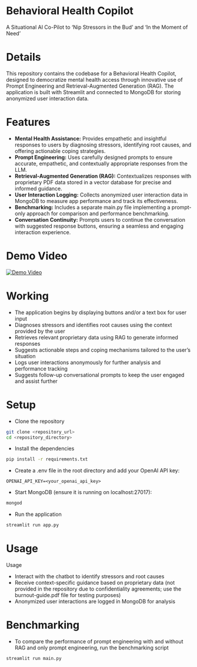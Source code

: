 # Behavioral Health Copilot
A Situational AI Co-Pilot to ‘Nip Stressors in the Bud’ and ‘In the Moment of Need’

# Details
This repository contains the codebase for a Behavioral Health Copilot, designed to democratize mental health access through innovative use of Prompt Engineering and Retrieval-Augmented Generation (RAG). 
The application is built with Streamlit and connected to MongoDB for storing anonymized user interaction data.

# Features
- **Mental Health Assistance:** Provides empathetic and insightful responses to users by diagnosing stressors, identifying root causes, and offering actionable coping strategies.
- **Prompt Engineering:** Uses carefully designed prompts to ensure accurate, empathetic, and contextually appropriate responses from the LLM.
- **Retrieval-Augmented Generation (RAG):** Contextualizes responses with proprietary PDF data stored in a vector database for precise and informed guidance.
- **User Interaction Logging:** Collects anonymized user interaction data in MongoDB to measure app performance and track its effectiveness.
- **Benchmarking:** Includes a separate main.py file implementing a prompt-only approach for comparison and performance benchmarking.
- **Conversation Continuity:** Prompts users to continue the conversation with suggested response buttons, ensuring a seamless and engaging interaction experience.

# Demo Video
[![Demo Video](https://img.youtube.com/vi/ldx1hQk7T4Y/0.jpg)](https://youtu.be/ldx1hQk7T4Y)

# Working
- The application begins by displaying buttons and/or a text box for user input
- Diagnoses stressors and identifies root causes using the context provided by the user
- Retrieves relevant proprietary data using RAG to generate informed responses
- Suggests actionable steps and coping mechanisms tailored to the user’s situation
- Logs user interactions anonymously for further analysis and performance tracking
- Suggests follow-up conversational prompts to keep the user engaged and assist further

# Setup
- Clone the repository

``` bash
git clone <repository_url>
cd <repository_directory>
```
- Install the dependencies
``` bash
pip install -r requirements.txt  
```
- Create a .env file in the root directory and add your OpenAI API key:
``` text
OPENAI_API_KEY=<your_openai_api_key>  
```
- Start MongoDB (ensure it is running on localhost:27017):
``` bash
mongod  
```
- Run the application
``` bash
streamlit run app.py  
```

# Usage
Usage
- Interact with the chatbot to identify stressors and root causes
- Receive context-specific guidance based on proprietary data (not provided in the repository due to confidentiality agreements; use the burnout-guide.pdf file for testing purposes)
- Anonymized user interactions are logged in MongoDB for analysis

# Benchmarking
- To compare the performance of prompt engineering with and without RAG and only prompt engineering, run the benchmarking script
``` bash
streamlit run main.py  
```
